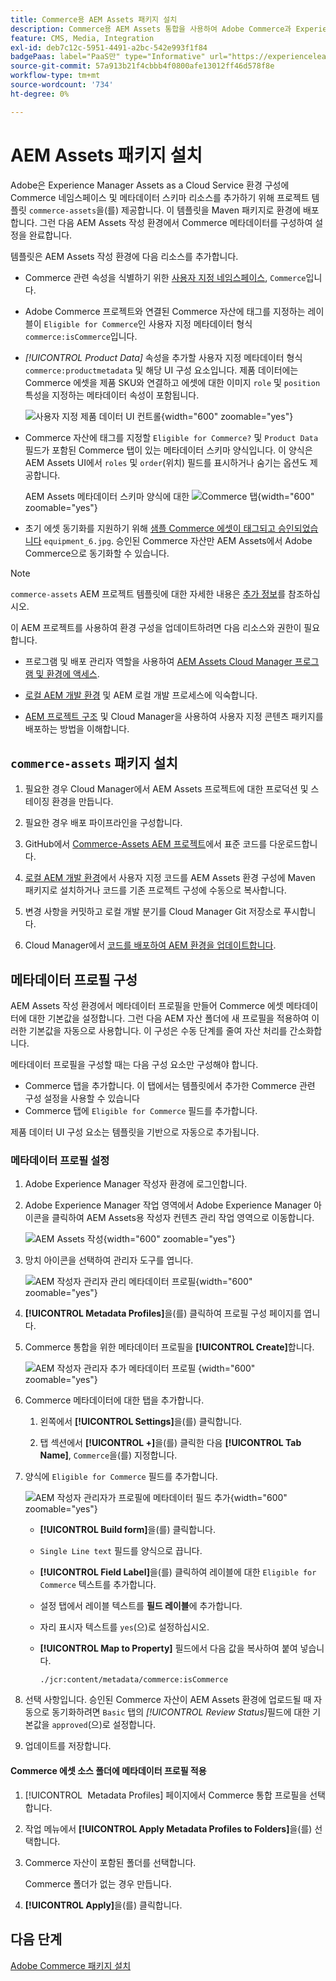 ```yaml
---
title: Commerce용 AEM Assets 패키지 설치
description: Commerce용 AEM Assets 통합을 사용하여 Adobe Commerce과 Experience Manager Assets 프로젝트 간에 에셋을 동기화하는 데 필요한 에셋 메타데이터를 추가합니다.
feature: CMS, Media, Integration
exl-id: deb7c12c-5951-4491-a2bc-542e993f1f84
badgePaas: label="PaaS만" type="Informative" url="https://experienceleague.adobe.com/ko/docs/commerce/user-guides/product-solutions" tooltip="Adobe Commerce 온 클라우드 프로젝트(Adobe 관리 PaaS 인프라) 및 온프레미스 프로젝트에만 적용됩니다."
source-git-commit: 57a913b21f4cbbb4f0800afe13012ff46d578f8e
workflow-type: tm+mt
source-wordcount: '734'
ht-degree: 0%

---
```


# AEM Assets 패키지 설치

Adobe은 Experience Manager Assets as a Cloud Service 환경 구성에 Commerce 네임스페이스 및 메타데이터 스키마 리소스를 추가하기 위해 프로젝트 템플릿 `commerce-assets`을(를) 제공합니다. 이 템플릿을 Maven 패키지로 환경에 배포합니다. 그런 다음 AEM Assets 작성 환경에서 Commerce 메타데이터를 구성하여 설정을 완료합니다.

템플릿은 AEM Assets 작성 환경에 다음 리소스를 추가합니다.

- Commerce 관련 속성을 식별하기 위한 [사용자 지정 네임스페이스](https://github.com/ankumalh/assets-commerce/blob/main/ui.config/jcr_root/apps/commerce/config/org.apache.sling.jcr.repoinit.RepositoryInitializer~commerce-namespaces.cfg.json), `Commerce`입니다.

- Adobe Commerce 프로젝트와 연결된 Commerce 자산에 태그를 지정하는 레이블이 `Eligible for Commerce`인 사용자 지정 메타데이터 형식 `commerce:isCommerce`입니다.

- *[!UICONTROL Product Data]* 속성을 추가할 사용자 지정 메타데이터 형식 `commerce:productmetadata` 및 해당 UI 구성 요소입니다. 제품 데이터에는 Commerce 에셋을 제품 SKU와 연결하고 에셋에 대한 이미지 `role` 및 `position` 특성을 지정하는 메타데이터 속성이 포함됩니다.

  ![사용자 지정 제품 데이터 UI 컨트롤](./assets/aem-commerce-sku-metadata-fields-from-template.png){width="600" zoomable="yes"}

- Commerce 자산에 태그를 지정할 `Eligible for Commerce?` 및 `Product Data` 필드가 포함된 Commerce 탭이 있는 메타데이터 스키마 양식입니다. 이 양식은 AEM Assets UI에서 `roles` 및 `order`(위치) 필드를 표시하거나 숨기는 옵션도 제공합니다.

  AEM Assets 메타데이터 스키마 양식에 대한 ![Commerce 탭](./assets/assets-configure-metadata-schema-form-editor.png){width="600" zoomable="yes"}

- 초기 에셋 동기화를 지원하기 위해 [샘플 Commerce 에셋이 태그되고 승인되었습니다](https://github.com/ankumalh/assets-commerce/blob/main/ui.content/src/main/content/jcr_root/content/dam/wknd/en/activities/hiking/equipment_6.jpg/.content.xml) `equipment_6.jpg`. 승인된 Commerce 자산만 AEM Assets에서 Adobe Commerce으로 동기화할 수 있습니다.

>[!NOTE]
>`commerce-assets` AEM 프로젝트 템플릿에 대한 자세한 내용은 [추가 정보](https://github.com/ankumalh/assets-commerce)를 참조하십시오.

이 AEM 프로젝트를 사용하여 환경 구성을 업데이트하려면 다음 리소스와 권한이 필요합니다.

- 프로그램 및 배포 관리자 역할을 사용하여 [AEM Assets Cloud Manager 프로그램 및 환경에 액세스](https://experienceleague.adobe.com/ko/docs/experience-manager-cloud-service/content/onboarding/journey/cloud-manager#access-sysadmin-bo).

- [로컬 AEM 개발 환경](https://experienceleague.adobe.com/ko/docs/experience-manager-learn/cloud-service/local-development-environment-set-up/overview) 및 AEM 로컬 개발 프로세스에 익숙합니다.

- [AEM 프로젝트 구조](https://experienceleague.adobe.com/ko/docs/experience-manager-cloud-service/content/implementing/developing/aem-project-content-package-structure) 및 Cloud Manager을 사용하여 사용자 지정 콘텐츠 패키지를 배포하는 방법을 이해합니다.

## `commerce-assets` 패키지 설치

1. 필요한 경우 Cloud Manager에서 AEM Assets 프로젝트에 대한 프로덕션 및 스테이징 환경을 만듭니다.

1. 필요한 경우 배포 파이프라인을 구성합니다.

1. GitHub에서 [Commerce-Assets AEM 프로젝트](https://github.com/ankumalh/assets-commerce)에서 표준 코드를 다운로드합니다.

1. [로컬 AEM 개발 환경](https://experienceleague.adobe.com/ko/docs/experience-manager-learn/cloud-service/local-development-environment-set-up/overview)에서 사용자 지정 코드를 AEM Assets 환경 구성에 Maven 패키지로 설치하거나 코드를 기존 프로젝트 구성에 수동으로 복사합니다.

1. 변경 사항을 커밋하고 로컬 개발 분기를 Cloud Manager Git 저장소로 푸시합니다.

1. Cloud Manager에서 [코드를 배포하여 AEM 환경을 업데이트합니다](https://experienceleague.adobe.com/ko/docs/experience-manager-cloud-service/content/implementing/using-cloud-manager/deploy-code#deploying-code-with-cloud-manager).

## 메타데이터 프로필 구성

AEM Assets 작성 환경에서 메타데이터 프로필을 만들어 Commerce 에셋 메타데이터에 대한 기본값을 설정합니다. 그런 다음 AEM 자산 폴더에 새 프로필을 적용하여 이러한 기본값을 자동으로 사용합니다. 이 구성은 수동 단계를 줄여 자산 처리를 간소화합니다.

메타데이터 프로필을 구성할 때는 다음 구성 요소만 구성해야 합니다.

- Commerce 탭을 추가합니다. 이 탭에서는 템플릿에서 추가한 Commerce 관련 구성 설정을 사용할 수 있습니다
- Commerce 탭에 `Eligible for Commerce` 필드를 추가합니다.

제품 데이터 UI 구성 요소는 템플릿을 기반으로 자동으로 추가됩니다.

### 메타데이터 프로필 설정

1. Adobe Experience Manager 작성자 환경에 로그인합니다.

1. Adobe Experience Manager 작업 영역에서 Adobe Experience Manager 아이콘을 클릭하여 AEM Assets용 작성자 컨텐츠 관리 작업 영역으로 이동합니다.

   ![AEM Assets 작성](./assets/aem-assets-authoring.png){width="600" zoomable="yes"}

1. 망치 아이콘을 선택하여 관리자 도구를 엽니다.

   ![AEM 작성자 관리자 관리 메타데이터 프로필](./assets/aem-manage-metadata-profiles.png){width="600" zoomable="yes"}

1. **[!UICONTROL Metadata Profiles]**&#x200B;을(를) 클릭하여 프로필 구성 페이지를 엽니다.

1. Commerce 통합을 위한 메타데이터 프로필을 **[!UICONTROL Create]**&#x200B;합니다.

   ![AEM 작성자 관리자 추가 메타데이터 프로필 &#x200B;](./assets/aem-create-metadata-profile.png){width="600" zoomable="yes"}

1. Commerce 메타데이터에 대한 탭을 추가합니다.

   1. 왼쪽에서 **[!UICONTROL Settings]**&#x200B;을(를) 클릭합니다.

   1. 탭 섹션에서 **[!UICONTROL +]**&#x200B;을(를) 클릭한 다음 **[!UICONTROL Tab Name]**, `Commerce`을(를) 지정합니다.

1. 양식에 `Eligible for Commerce` 필드를 추가합니다.

   ![AEM 작성자 관리자가 프로필에 메타데이터 필드 추가](./assets/aem-edit-metadata-profile-fields.png){width="600" zoomable="yes"}

   - **[!UICONTROL Build form]**&#x200B;을(를) 클릭합니다.

   - `Single Line text` 필드를 양식으로 끕니다.

   - **[!UICONTROL Field Label]**&#x200B;을(를) 클릭하여 레이블에 대한 `Eligible for Commerce` 텍스트를 추가합니다.

   - 설정 탭에서 레이블 텍스트를 **필드 레이블**&#x200B;에 추가합니다.

   - 자리 표시자 텍스트를 `yes`(으)로 설정하십시오.

   - **[!UICONTROL Map to Property]** 필드에서 다음 값을 복사하여 붙여 넣습니다.

     ```terminal
     ./jcr:content/metadata/commerce:isCommerce
     ```

1. 선택 사항입니다. 승인된 Commerce 자산이 AEM Assets 환경에 업로드될 때 자동으로 동기화하려면 `Basic` 탭의 _[!UICONTROL Review Status]_&#x200B;필드에 대한 기본값을 `approved`(으)로 설정합니다.

1. 업데이트를 저장합니다.

#### Commerce 에셋 소스 폴더에 메타데이터 프로필 적용

1. [!UICONTROL &#x200B; Metadata Profiles] 페이지에서 Commerce 통합 프로필을 선택합니다.

1. 작업 메뉴에서 **[!UICONTROL Apply Metadata Profiles to Folders]**&#x200B;을(를) 선택합니다.

1. Commerce 자산이 포함된 폴더를 선택합니다.

   Commerce 폴더가 없는 경우 만듭니다.

1. **[!UICONTROL Apply]**&#x200B;을(를) 클릭합니다.

## 다음 단계

[Adobe Commerce 패키지 설치](aem-assets-configure-commerce.md)
